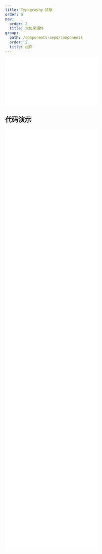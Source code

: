 ```yaml
---
title: Typography 排版
order: 0
nav:
  order: 2
  title: 大优采组件
group:
  path: /components-aeps/components
  order: 2
  title: 组件
---
```


<div>
<embed src="@docs-common/typography/index.md"></embed>
</div>
        
## 代码演示

<Row gutter=8>

  <Col span=24>
    
  <div class="code-box"><embed src="@abiz-rc-aeps/typography/demo/basic-typography-aeps.md"></embed></div>
          
  <div class="code-box"><embed src="@abiz-rc-aeps/typography/demo/ellipsis-debug-typography-aeps.md"></embed></div>
          
  <div class="code-box"><embed src="@abiz-rc-aeps/typography/demo/ellipsis-typography-aeps.md"></embed></div>
          
  <div class="code-box"><embed src="@abiz-rc-aeps/typography/demo/interactive-typography-aeps.md"></embed></div>
          
  <div class="code-box"><embed src="@abiz-rc-aeps/typography/demo/paragraph-debug-typography-aeps.md"></embed></div>
          
  <div class="code-box"><embed src="@abiz-rc-aeps/typography/demo/suffix-typography-aeps.md"></embed></div>
          
  <div class="code-box"><embed src="@abiz-rc-aeps/typography/demo/text-typography-aeps.md"></embed></div>
          
  <div class="code-box"><embed src="@abiz-rc-aeps/typography/demo/title-typography-aeps.md"></embed></div>
          
  </Col>
          
</Row>
        
<div><embed src="@docs-common/typography/index-api.md"></embed><div>
        